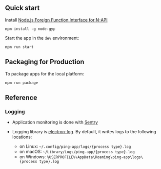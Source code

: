## Quick start

Install [Node.js Foreign Function Interface for N-API](https://github.com/node-ffi-napi/node-ffi-napi)

```shell
npm install -g node-gyp
```

Start the app in the `dev` environment:

```shell
npm run start
```

## Packaging for Production

To package apps for the local platform:

```shell
npm run package
```

## Reference

### Logging

- Application monitoring is done with [Sentry](https://sentry.io)
- Logging library is [electron-log](https://github.com/megahertz/electron-log).
  By default, it writes logs to the following locations:

  - on Linux: `~/.config/ping-app/logs/{process type}.log`
  - on macOS: `~/Library/Logs/ping-app/{process type}.log`
  - on Windows: `%USERPROFILE%\AppData\Roaming\ping-app\logs\{process type}.log`
